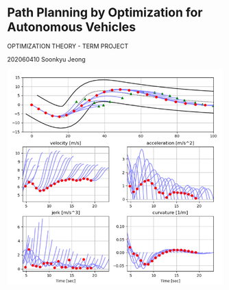 # Path Planning by Optimization for Autonomous Vehicles
OPTIMIZATION THEORY - TERM PROJECT

202060410 Soonkyu Jeong


![optimal_path](optimal_path.png)
